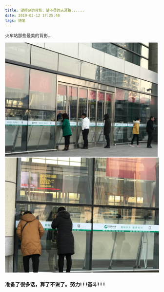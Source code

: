 ```yaml
---
title: 望得见的背影，望不尽的天涯路......
date: 2019-02-12 17:25:48
tags: 随笔
---
```


火车站那些最美的背影...  

<img src="/assets/images/11264410-38fd1d9067094ae7.jpeg" width="500">  

<img src="/assets/images/11264410-039f71b036702f3e.jpeg" width="600">

### 准备了很多话，算了不说了。努力! ! !奋斗! ! !
